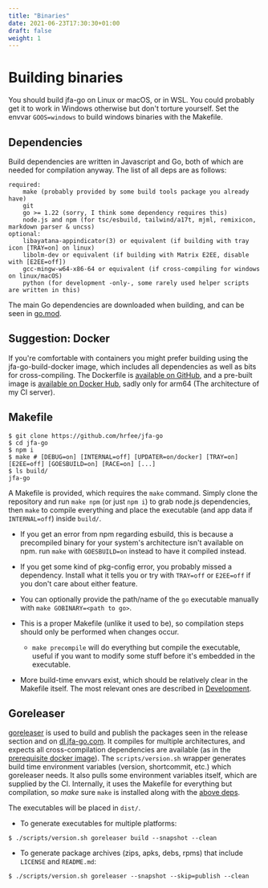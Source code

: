 ```yaml
---
title: "Binaries"
date: 2021-06-23T17:30:30+01:00
draft: false
weight: 1
---
```


# Building binaries

You should build jfa-go on Linux or macOS, or in WSL. You could probably get it to work in Windows otherwise but don't torture yourself. Set the envvar `GOOS=windows` to build windows binaries with the Makefile.

## Dependencies

Build dependencies are written in Javascript and Go, both of which are needed for compilation anyway. The list of all deps are as follows: 
```
required:
    make (probably provided by some build tools package you already have)
    git
    go >= 1.22 (sorry, I think some dependency requires this)
    node.js and npm (for tsc/esbuild, tailwind/a17t, mjml, remixicon, markdown parser & uncss)
optional:
    libayatana-appindicator(3) or equivalent (if building with tray icon [TRAY=on] on linux)
    libolm-dev or equivalent (if building with Matrix E2EE, disable with [E2EE=off])
    gcc-mingw-w64-x86-64 or equivalent (if cross-compiling for windows on linux/macOS)
    python (for development -only-, some rarely used helper scripts are written in this)
```

The main Go dependencies are downloaded when building, and can be seen in [go.mod](https://github.com/hrfee/jfa-go/blob/main/go.mod).

## Suggestion: Docker

If you're comfortable with containers you might prefer building using the jfa-go-build-docker image, which includes all dependencies as well as bits for cross-compiling. The Dockerfile is [available on GitHub](https://github.com/hrfee/jfa-go-build-docker), and a pre-built image is [available on Docker Hub](https://hub.docker.com/r/hrfee/jfa-go-build-docker), sadly only for arm64 (The architecture of my CI server).

## Makefile
```shell
$ git clone https://github.com/hrfee/jfa-go
$ cd jfa-go
$ npm i
$ make # [DEBUG=on] [INTERNAL=off] [UPDATER=on/docker] [TRAY=on] [E2EE=off] [GOESBUILD=on] [RACE=on] [...]
$ ls build/
jfa-go
```


A Makefile is provided, which requires the `make` command. Simply clone the repository and run `make npm` (or just `npm i`) to grab node.js dependencies, then `make` to compile everything and place the executable (and app data if `INTERNAL=off`) inside `build/`.

* If you get an error from npm regarding esbuild, this is because a precompiled binary for your system's architecture isn't available on npm. run `make` with `GOESBUILD=on` instead to have it compiled instead.

* If you get some kind of pkg-config error, you probably missed a dependency. Install what it tells you or try with `TRAY=off` or `E2EE=off` if you don't care about either feature.

* You can optionally provide the path/name of the `go` executable manually with `make GOBINARY=<path to go>`.

* This is a proper Makefile (unlike it used to be), so compilation steps should only be performed when changes occur.
  * `make precompile` will do everything but compile the executable, useful if you want to modify some stuff before it's embedded in the executable.

* More build-time envvars exist, which should be relatively clear in the Makefile itself. The most relevant ones are described in [Development](/docs/dev/#environment-variables).

## Goreleaser
[goreleaser](https://github.com/goreleaser/goreleaser) is used to build and publish the packages seen in the release section and on [dl.jfa-go.com](https://dl.jfa-go.com). It compiles for multiple architectures, and expects all cross-compilation dependencies are available (as in the [prerequisite docker image](https://github.com/hrfee/jfa-go-build-docker)). The `scripts/version.sh` wrapper generates build time environment variables (version, shortcommit, etc.) which goreleaser needs. It also pulls some environment variables itself, which are supplied by the CI. Internally, it uses the Makefile for everything but compilation, so *make* sure `make` is installed along with the [above deps](#dependencies).

The executables will be placed in `dist/`.
* To generate executables for multiple platforms:
```shell
$ ./scripts/version.sh goreleaser build --snapshot --clean
```

* To generate package archives (zips, apks, debs, rpms) that include `LICENSE` and `README.md`:
```shell
$ ./scripts/version.sh goreleaser --snapshot --skip=publish --clean
